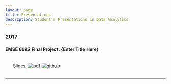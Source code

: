 ```yaml
---
layout: page
title: Presentations
description: Student's Presentations in Data Analytics
---
```



###  2017

#### EMSE 6992 Final Project: {Enter Title Here}
<br/>&nbsp; &nbsp; &nbsp; Slides:
[![pdf](icons16/pdf-icon.png)](https://github.com/jinchengsan/jinchengsan.github.io/blob/master/assets/report_xin.pdf)
[![github](icons16/github-icon.png)](https://github.com/kbroman/Talk_SGN2017)<br/>
&nbsp; &nbsp; &nbsp; 

---




